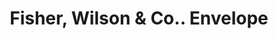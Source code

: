 ---
doi: 10.7916/D8FR17QB
date_other: '1884'
date_other_textual: '1884'
form: printed ephemera
genre:
- Envelopes
name:
- Fisher, Wilson & Co.
object_in_context_url: https://biggert.cul.columbia.edu/items/view/ave_biggert_01283
subject_hierarchical_geographic:
- Cleveland, Ohio, United States
subject_name:
- Fisher, Wilson & Co.
title: Fisher, Wilson & Co.. Envelope
sort_title: Fisher, Wilson & Co.. Envelope
call_number: ave_biggert_01283
coordinates:
- 41.48222222222223,-81.66972222222223
pid: ave_biggert_01283
identifiers: ave_biggert_01283
thumbnail: https://derivativo-1.library.columbia.edu/iiif/2/ldpd:343118/full/!256,256/0/native.jpg
permalink: "/biggert/ave_biggert_01283/"
layout: iiif-image-page
---